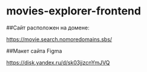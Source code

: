 # movies-explorer-frontend

##Сайт расположен на домене:

https://movie.search.nomoredomains.sbs/

##Макет сайта Figma

https://disk.yandex.ru/d/sk03jjzcnYmJVQ
